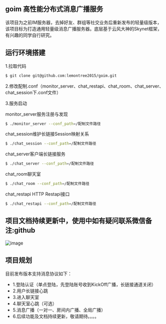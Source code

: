 ## goim 高性能分布式消息广播服务
该项目为之前IM服务器，去掉好友、群组等社交业务后重新发布的轻量级版本，该项目标为打造通用轻量级消息广播服务器。底层基于云风大神的Skynet框架，有兴趣的同学自行研究。

## 运行环境搭建
1.拉取代码
```sh
$ git clone git@github.com:lemontree2015/goim.git
```

2.修改配制.conf（monitor_server、chat_restapi、chat_room、chat_server、chat_session下.conf文件）

3.服务启动

monitor_server服务注册与发现
```sh
$ ./monitor_server --conf_path=/配制文件路径
```

chat_session维护长链接Session映射关系
```sh
$ ./chat_session --conf_path=/配制文件路径
```

chat_server客户端长链接服务
```sh
$ ./chat_server --conf_path=/配制文件路径
```

chat_room聊天室
```sh
$ ./chat_room --conf_path=/配制文件路径
```

chat_restapi HTTP Restapi接口
```sh
$ ./chat_restapi --conf_path=/配制文件路径
```

## 项目文档持续更新中，使用中如有疑问联系微信备注:github
![image](http://img1.sscmgroup.com/avatar/wx.jpg)

## 项目规划

目前发布版本支持消息协议如下：

-  1.登陆认证（单点登陆，先登陆账号收到KickOff广播，长链接通道关闭）
-  2.用户长链接心跳
-  3.进入聊天室
-  4.聊天室心跳（可选）
-  5.消息广播（一对一、房间内广播、全局广播）
-  6.后续功能及文档持续更新，敬请期待。。。。